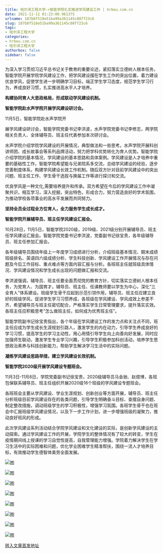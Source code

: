 ```yaml
---
title: 哈尔滨工程大学->智能学院扎实推进学风建设工作 | hrbeu.com.cn
date: 2021-11-11 01:23:00.961375
urlname: 187b8f518e51ba99a361145c08ff23c6
slug: 187b8f518e51ba99a361145c08ff23c6
tags: 
- 哈尔滨工程大学
categories:
- hrbeu.com.cn
- 哈尔滨工程大学
authorbox: false
sidebar: false
---
```

为深入学习贯彻习近平总书记关于教育的重要论述，紧扣落实立德树人根本任务，智能学院开展学院学风建设工作，把学风建设摆在学生工作的突出位置，着力建设优良学风，促使学生进一步明确学习目标，端正学生学习态度，规范学生学习行为，养成良好习惯，扎实推进高水平人才培养。

**构建协同育人大思政格局，形成联动学风建设机制。**

**智能学院赴水声学院开展学风建设研讨会。**

11月5日，智能学院赴水声学院开
<!--more-->
展学风建设研讨会，智能学院党委书记李洪波，水声学院党委书记李修志，两学院相关负责人、全体辅导员、班主任代表参加本次研讨会。

水声学院介绍学院学风建设的开展情况，典型做法和一些思考。水声学院开展科创讲师团、成长故事会等系列品牌活动，努力把学科优势转化为育人优势。智能学院介绍学院的基本情况，学风建设的基本思路和具体案例。学风建设是人才培养中重要的基础性工作，智能学院希望能与兄弟院系多交流，总结学风建设的经验，逐步完善制度体系，构建学风建设长效工作机制。随后双方针对目前学风建设中的突出问题、班主任工作、学生骨干选拔与换届工作等进行探讨和交流。

优良学风是一种文化,需要培养提升和传承。双方希望在今后的学风建设工作中凝聚共识，相互学习，深入挖掘，突出特色，形成合力，努力营造良好的学术氛围，为推动学校各项事业的高水平发展而共同努力。

**坚持全员全过程全方位育人，全力服务学生成长成才。**

**智能学院开展辅导员、班主任学风建设汇报会。**

10月28日，11月5日，智能学院2020级，2019级、2021级分别开展辅导员、班主任学风建设汇报会。智能学院党委书记李洪波，党委副书记徐宝贵，各年级辅导员、班主任参加汇报会。

各年级辅导员围绕年级上一年度学习成绩进行分析，介绍班级基本情况、期末成绩班级排名、英语四六级成绩分析、学生科技创新、学风建设工作开展情况与存在问题及今后工作目标、重点难点等方面内容汇报与分析。各班班主任就班级具体情况、学风建设情况和学生成长出现的问题做汇报和交流。

李洪波强调，辅导员、班主任要全面贯彻党的教育方针，切实落实立德树人根本任务，为党育人、为国育才。辅导员、班主任、任课教师要以学生为中心，深化“三全育人”体系建设。班级学生骨干应起到示范引领作用，辅导员、班主任应建立良好的班级学风，促进学生学习习惯养成，各班级在学风建设、学风成效上参差不齐，希望辅导员与班主任密切配合，严格落实学生日常管理要求，提升落实实效。各班主任应积极思考“怎么做班主任，如何成为优秀班主任”。

智能学院副书记徐宝贵指出，各个年级在学风建设工作的发力点和关注点不同，班主任应成为学生成长生涯规划引路人，激发学生的内在动力，引导学生养成良好的学习习惯，提高学生的学习主动性，用心用情引导学生向上向善向好发展，同时应加强师生联动，激发学生专业学习兴趣，引导学生积极参加科创活动，培养学生思想政治素养与科技创新能力，帮助学生解决学习生活中的实际问题。

**凝练学风建设思路举措，建立学风建设长效机制。**

**智能学院2020级开展学风建设专题班会。**

11月3日-11月8日，学院党委副书记徐宝贵，2020级辅导员马金驰、赵煜博，各班包保联系辅导员、班主任组织开展2020级16个班级的学风建设专题班会。

各班班会主要从学风建设、学业生涯规划、创新创业等方面开展，辅导员、班主任分析班级目前学风建设存在的各类问题，引导学生明确奋斗目标、查摆自身问题、制定整改措施，调动班级学生的学习积极性，增强学习氛围。各班学生骨干也在班会中汇报班级学风建设情况，以及下一步工作计划，进一步增强班级的凝聚力，推动良好班风的形成。

此次学风建设系列活动结合学院学风建设和文化建设的实际，是创新学风建设的主动探索。通过学风建设工作的开展，学院学生的整体情况有了较大的转变，学生在疫情期间线上授课的学习自觉性提高，自我管理能力增强。学院着力解决学生在学习生活中的实际困难和问题，优化学业困难学生精准帮扶，围绕一流人才培养目标，有效推动学生德智体美劳全面发展。

![图](http://gongxue.cn/__local/1/1C/BB/4A8B16A61729FA8757874856D6A_66EAE9A4_141EC.jpg)

![图](http://gongxue.cn/__local/8/FB/6E/2CD31BC082748EC631C447D2D7E_B1FB0AD8_13C99.jpg)

![图](http://gongxue.cn/__local/9/BE/8E/E765E9DD5DEDF311ADBA92A67E8_E7ADF562_15629.jpg)

![图](http://gongxue.cn/__local/3/B8/69/986DD02F8FC3193D64E9CB90C34_340075F8_15B17.jpg)

![图](http://gongxue.cn/__local/7/B2/AE/0F6AEE92BE910D6350A00EE87AA_F2F0FB5F_149B6.jpg)

![图](http://gongxue.cn/__local/9/BB/EE/C7EA8C833D507D8A034F056FAFF_CB41DFAE_ED87.jpg)

![图](http://gongxue.cn/__local/5/8E/03/C8CF846DFE43F24A4E63F691BFD_67D8F0CB_F9CE.jpg)

![图](http://gongxue.cn/__local/5/64/12/3BEC90525472CE0669CE655708B_26882D26_109D6.jpg)

[转入文章首发地址](http://gongxue.cn/info/1015/68456.htm)